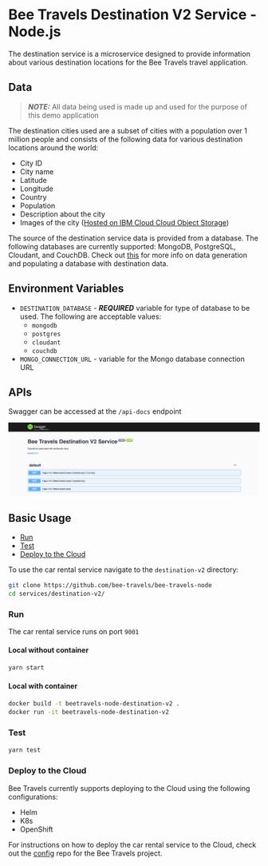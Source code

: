# Bee Travels Destination V2 Service - Node.js

The destination service is a microservice designed to provide information about various destination locations for the Bee Travels travel application.

## Data
> ***NOTE:*** All data being used is made up and used for the purpose of this demo application

The destination cities used are a subset of cities with a population over 1 million people and consists of the following data for various destination locations around the world:

* City ID
* City name
* Latitude
* Longitude
* Country
* Population
* Description about the city
* Images of the city ([Hosted on IBM Cloud Cloud Object Storage](https://www.ibm.com/cloud/object-storage))

The source of the destination service data is provided from a database. The following databases are currently supported: MongoDB, PostgreSQL, Cloudant, and CouchDB. Check out [this](https://github.com/bee-travels/data-generator/tree/master/src/destination) for more info on data generation and populating a database with destination data.

## Environment Variables

* `DESTINATION_DATABASE` - ***REQUIRED*** variable for type of database to be used. The following are acceptable values:
  * `mongodb`
  * `postgres`
  * `cloudant`
  * `couchdb`
* `MONGO_CONNECTION_URL` - variable for the Mongo database connection URL

## APIs

Swagger can be accessed at the `/api-docs` endpoint

![](screenshots/apis.jpg)

## Basic Usage

* [Run](#run)
* [Test](#test)
* [Deploy to the Cloud](#deploy-to-the-cloud)

To use the car rental service navigate to the `destination-v2` directory:

```bash
git clone https://github.com/bee-travels/bee-travels-node
cd services/destination-v2/
```

### Run

The car rental service runs on port `9001`

#### Local without container

```bash
yarn start
```

#### Local with container

```bash
docker build -t beetravels-node-destination-v2 .
docker run -it beetravels-node-destination-v2
```

### Test

```bash
yarn test
```

### Deploy to the Cloud

Bee Travels currently supports deploying to the Cloud using the following configurations:

* Helm
* K8s
* OpenShift

For instructions on how to deploy the car rental service to the Cloud, check out the [config](https://github.com/bee-travels/config) repo for the Bee Travels project.
